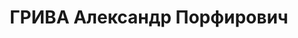 ---
title: ГРИВА Александр Порфирович
description: "Род. в 1885, г. Тбилиси, русский. Место проживания: г. Тбилиси, Малаканская\
  \ № 19, Грузинская ССР. Род занятий: до ареста - работал мастером котельной цеха\
  \ депо Тбилиси. Машинист депо Тбилиси. \n  Осужден Тройкой при НКВД ГССР 04.12.1937.\
  \ Мера наказания: расстрел с конфискацией личного имущества"
---